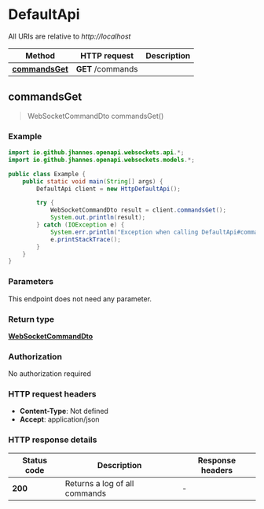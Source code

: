 # DefaultApi

All URIs are relative to *http://localhost*

Method | HTTP request | Description
------------- | ------------- | -------------
[**commandsGet**](DefaultApi.md#commandsGet) | **GET** /commands | 



## commandsGet

> WebSocketCommandDto commandsGet()



### Example

```java
import io.github.jhannes.openapi.websockets.api.*;
import io.github.jhannes.openapi.websockets.models.*;

public class Example {
    public static void main(String[] args) {
        DefaultApi client = new HttpDefaultApi();

        try {
            WebSocketCommandDto result = client.commandsGet();
            System.out.println(result);
        } catch (IOException e) {
            System.err.println("Exception when calling DefaultApi#commandsGet");
            e.printStackTrace();
        }
    }
}
```

### Parameters

This endpoint does not need any parameter.

### Return type

[**WebSocketCommandDto**](WebSocketCommandDto.md)

### Authorization

No authorization required

### HTTP request headers

- **Content-Type**: Not defined
- **Accept**: application/json

### HTTP response details
| Status code | Description | Response headers |
|-------------|-------------|------------------|
| **200** | Returns a log of all commands |  -  |

